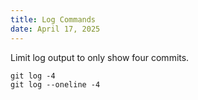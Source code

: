 ```yaml
---
title: Log Commands
date: April 17, 2025
---
```


Limit log output to only show four commits.

```
git log -4
git log --oneline -4
```